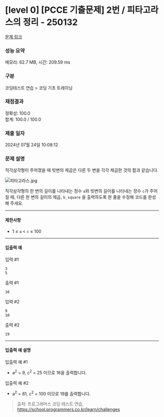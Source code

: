 # [level 0] [PCCE 기출문제] 2번 / 피타고라스의 정리 - 250132 

[문제 링크](https://school.programmers.co.kr/learn/courses/30/lessons/250132) 

### 성능 요약

메모리: 62.7 MB, 시간: 209.59 ms

### 구분

코딩테스트 연습 > 코딩 기초 트레이닝

### 채점결과

정확성: 100.0<br/>합계: 100.0 / 100.0

### 제출 일자

2024년 07월 24일 10:08:12

### 문제 설명

<p>직각삼각형이 주어졌을 때 빗변의 제곱은 다른 두 변을 각각 제곱한 것의 합과 같습니다.</p>

<p><img src="https://grepp-programmers.s3.ap-northeast-2.amazonaws.com/files/production/45e3aa58-327f-4860-a634-2917ae76c159/%E1%84%91%E1%85%B5%E1%84%90%E1%85%A1%E1%84%80%E1%85%A9%E1%84%85%E1%85%A1%E1%84%89%E1%85%B3.jpg" title="" alt="피타고라스.jpg"></p>

<p>직각삼각형의 한 변의 길이를 나타내는 정수 <code>a</code>와 빗변의 길이를 나타내는 정수 <code>c</code>가 주어질 때, 다른 한 변의 길이의 제곱, <code>b_square</code> 을 출력하도록 한 줄을 수정해 코드를 완성해 주세요.</p>

<hr>

<h4>제한사항</h4>

<ul>
<li>1 ≤ <code>a</code> &lt; <code>c</code> ≤ 100</li>
</ul>

<hr>

<h4>입출력 예</h4>

<p>입력 #1</p>
<div class="highlight"><pre class="codehilite"><code>3
5
</code></pre></div>
<p>출력 #1</p>
<div class="highlight"><pre class="codehilite"><code>16
</code></pre></div>
<p>입력 #2</p>
<div class="highlight"><pre class="codehilite"><code>9
10
</code></pre></div>
<p>출력 #2</p>
<div class="highlight"><pre class="codehilite"><code>19
</code></pre></div>
<hr>

<h4>입출력 예 설명</h4>

<p>입출력 예 #1</p>

<ul>
<li>a<sup>2</sup> = 9, c<sup>2</sup> = 25 이므로 16을 출력합니다.</li>
</ul>

<p>입출력 예 #2</p>

<ul>
<li>a<sup>2</sup> = 81, c<sup>2</sup> = 100 이므로 19를 출력합니다.</li>
</ul>


> 출처: 프로그래머스 코딩 테스트 연습, https://school.programmers.co.kr/learn/challenges
